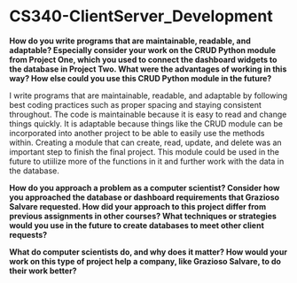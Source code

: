 # CS340-ClientServer_Development

**How do you write programs that are maintainable, readable, and adaptable? Especially consider your work on the CRUD Python module from Project One, which you used to connect the dashboard widgets to the database in Project Two. What were the advantages of working in this way? How else could you use this CRUD Python module in the future?**

I write programs that are maintainable, readable, and adaptable by following best coding practices such as proper spacing and staying consistent throughout. The code is maintainable because it is easy to read and change things quickly. It is adaptable because things like the CRUD module can be incorporated into another project to be able to easily use the methods within. Creating a module that can create, read, update, and delete was an important step to finish the final project. This module could be used in the future to utiilize more of the functions in it and further work with the data in the database.

**How do you approach a problem as a computer scientist? Consider how you approached the database or dashboard requirements that Grazioso Salvare requested. How did your approach to this project differ from previous assignments in other courses? What techniques or strategies would you use in the future to create databases to meet other client requests?**


**What do computer scientists do, and why does it matter? How would your work on this type of project help a company, like Grazioso Salvare, to do their work better?**
